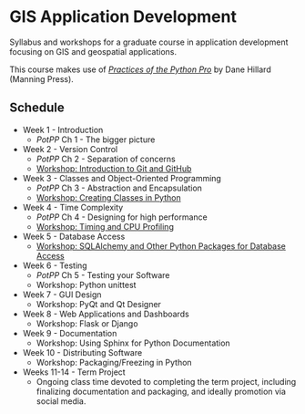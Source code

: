 # GIS Application Development

Syllabus and workshops for a graduate course in application development focusing on GIS and geospatial applications.

This course makes use of [*Practices of the Python Pro*](https://www.manning.com/books/practices-of-the-python-pro) by Dane Hillard (Manning Press).

## Schedule

* Week 1 - Introduction
    * *PotPP* Ch 1 - The bigger picture
* Week 2 - Version Control
    * *PotPP* Ch 2 - Separation of concerns
    * [Workshop: Introduction to Git and GitHub](introduction_to_git/introduction_to_git.md)
* Week 3 - Classes and Object-Oriented Programming
    * *PotPP* Ch 3 - Abstraction and Encapsulation
    * [Workshop: Creating Classes in Python](classes_and_oop/creating_classes_in_python.md)
* Week 4 - Time Complexity
    * *PotPP* Ch 4 - Designing for high performance
    * [Workshop: Timing and CPU Profiling](time_complexity.md)
* Week 5 - Database Access
    * [Workshop: SQLAlchemy and Other Python Packages for Database Access](data_access.md)
* Week 6 - Testing
    * *PotPP* Ch 5 - Testing your Software
    * Workshop: Python unittest
* Week 7 - GUI Design
    * Workshop: PyQt and Qt Designer
* Week 8 - Web Applications and Dashboards
    * Workshop: Flask or Django
* Week 9 - Documentation
    * Workshop: Using Sphinx for Python Documentation
* Week 10 - Distributing Software
    * Workshop: Packaging/Freezing in Python
* Weeks 11-14 - Term Project
    * Ongoing class time devoted to completing the term project, including finalizing documentation and packaging, and ideally promotion via social media.



